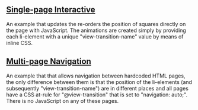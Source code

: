 ## [Single-page Interactive](https://css-view-transition.vercel.app/interactive.html)

An example that updates the re-orders the position of squares directly on the page with JavaScript. The animations are created simply by providing each li-element with a unique "view-transition-name" value by means of inline CSS.


## [Multi-page Navigation](https://css-view-transition.vercel.app/option-a.html)

An example that that allows navigation between hardcoded HTML pages, the only difference between them is that the position of the li-elements (and subsequently "view-transition-name") are in different places and all pages have a CSS at-rule for "@view-transition" that is set to "navigation: auto;". There is no JavaScript on any of these pages.
